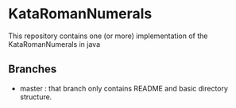 KataRomanNumerals
=================
This repository contains one (or more) implementation of the KataRomanNumerals in java

Branches
--------
* master : that branch only contains README and basic directory structure.
